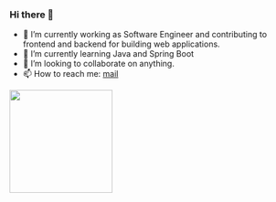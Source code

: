 ### Hi there 👋

<!--
**abhilashgahankari/abhilashgahankari** is a ✨ _special_ ✨ repository because its `README.md` (this file) appears on your GitHub profile.
-->
- 🔭 I’m currently working as Software Engineer and contributing to frontend and backend for building web applications.
- 🌱 I’m currently learning Java and Spring Boot
- 👯 I’m looking to collaborate on anything.
- 📫 How to reach me: [mail](abhigahankari@gmail.com)

<img height="180em" src="https://github-readme-stats.vercel.app/api?username=abhilashgahankari&show_icons=true&hide_border=true&&count_private=true&include_all_commits=true" />

